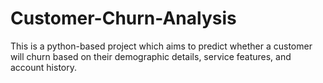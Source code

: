 # Customer-Churn-Analysis
This is a python-based project which aims to predict whether a customer will churn based on their demographic details, service features, and account history.
